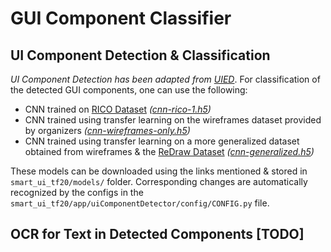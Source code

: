 # GUI Component Classifier

## UI Component Detection & Classification
_UI Component Detection has been adapted from [UIED](https://github.com/MulongXie/UIED)_. For classification of the detected GUI components, one can use the following:

- CNN trained on [RICO Dataset](http://interactionmining.org/rico) _([cnn-rico-1.h5](https://drive.google.com/file/d/1Gzpi-V_Sj7SSFQMNzy6bcgkEwaZBhGWS/view?usp=sharing))_
- CNN trained using transfer learning on the wireframes dataset provided by organizers _([cnn-wireframes-only.h5](https://drive.google.com/file/d/1eUqku9yAZ8MfxCS5FxlsagZmcP1PN-JU/view?usp=sharing))_
- CNN trained using transfer learning on a more generalized dataset obtained from wireframes & the [ReDraw Dataset](https://zenodo.org/record/2530277) _([cnn-generalized.h5](https://drive.google.com/file/d/1XPw_hhm_ZwhD-_TppMXgCbOe3XTr641u/view?usp=sharing))_

These models can be downloaded using the links mentioned & stored in `smart_ui_tf20/models/` folder. Corresponding changes are automatically recognized by the configs in the `smart_ui_tf20/app/uiComponentDetector/config/CONFIG.py` file.

## OCR for Text in Detected Components [TODO]